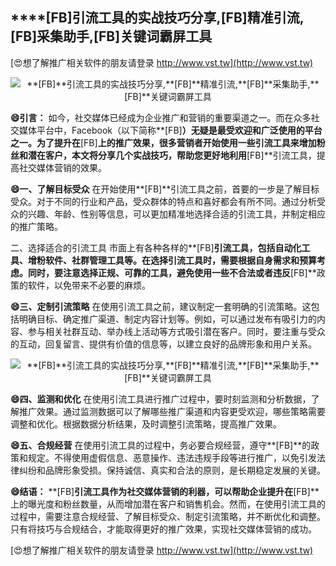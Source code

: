## ****[FB]**引流工具的实战技巧分享,**[FB]**精准引流,**[FB]**采集助手,**[FB]**关键词霸屏工具**

[😍想了解推广相关软件的朋友请登录 http://www.vst.tw](http://www.vst.tw)

 <center><img src="https://vst.tw/MP4/tuiguang/png/7.png" alt="**[FB]**引流工具的实战技巧分享,**[FB]**精准引流,**[FB]**采集助手,**[FB]**关键词霸屏工具"></center>

**😄引言：**
如今，社交媒体已经成为企业推广和营销的重要渠道之一。而在众多社交媒体平台中，Facebook（以下简称**[FB]**）无疑是最受欢迎和广泛使用的平台之一。为了提升在**[FB]**上的推广效果，很多营销者开始使用一些引流工具来增加粉丝和潜在客户，本文将分享几个实战技巧，帮助您更好地利用**[FB]**引流工具，提高社交媒体营销的效果。

**😄一、了解目标受众**
在开始使用**[FB]**引流工具之前，首要的一步是了解目标受众。对于不同的行业和产品，受众群体的特点和喜好都会有所不同。通过分析受众的兴趣、年龄、性别等信息，可以更加精准地选择合适的引流工具，并制定相应的推广策略。

二、选择适合的引流工具
市面上有各种各样的**[FB]**引流工具，包括自动化工具、增粉软件、社群管理工具等。在选择引流工具时，需要根据自身需求和预算考虑。同时，要注意选择正规、可靠的工具，避免使用一些不合法或者违反**[FB]**政策的软件，以免带来不必要的麻烦。

**😄三、定制引流策略**
在使用引流工具之前，建议制定一套明确的引流策略。这包括明确目标、确定推广渠道、制定内容计划等。例如，可以通过发布有吸引力的内容、参与相关社群互动、举办线上活动等方式吸引潜在客户。同时，要注重与受众的互动，回复留言、提供有价值的信息等，以建立良好的品牌形象和用户关系。

 <center><img src="https://vst.tw/MP4/tuiguang/png/8.png" alt="**[FB]**引流工具的实战技巧分享,**[FB]**精准引流,**[FB]**采集助手,**[FB]**关键词霸屏工具"></center>

**😄四、监测和优化**
在使用引流工具进行推广过程中，要时刻监测和分析数据，了解推广效果。通过监测数据可以了解哪些推广渠道和内容更受欢迎，哪些策略需要调整和优化。根据数据分析结果，及时调整引流策略，提高推广效果。

**😄五、合规经营**
在使用引流工具的过程中，务必要合规经营，遵守**[FB]**的政策和规定。不得使用虚假信息、恶意操作、违法违规手段等进行推广，以免引发法律纠纷和品牌形象受损。保持诚信、真实和合法的原则，是长期稳定发展的关键。

**😄结语：**
**[FB]**引流工具作为社交媒体营销的利器，可以帮助企业提升在**[FB]**上的曝光度和粉丝数量，从而增加潜在客户和销售机会。然而，在使用引流工具的过程中，需要注意合规经营、了解目标受众、制定引流策略，并不断优化和调整。只有将技巧与合规结合，才能取得更好的推广效果，实现社交媒体营销的成功。

[😍想了解推广相关软件的朋友请登录 http://www.vst.tw](http://www.vst.tw)



